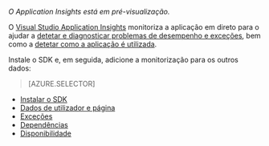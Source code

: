 
*O Application Insights está em pré-visualização.*

<a name="selector1"></a>

O [Visual Studio Application Insights](../articles/application-insights/app-insights-overview.md) monitoriza a aplicação em direto para o ajudar a [detetar e diagnosticar problemas de desempenho e exceções](../articles/application-insights/app-insights-detect-triage-diagnose.md), bem como a [detetar como a aplicação é utilizada](../articles/application-insights/app-insights-overview-usage.md). 

Instale o SDK e, em seguida, adicione a monitorização para os outros dados:

> [AZURE.SELECTOR]
- [Instalar o SDK](../articles/application-insights/app-insights-asp-net.md#selector1)
- [Dados de utilizador e página](../articles/application-insights/app-insights-javascript.md#selector1)
- [Exceções](../articles/application-insights/app-insights-asp-net-exceptions.md#selector1)
- [Dependências](../articles/application-insights/app-insights-asp-net-dependencies.md#selector1)
- [Disponibilidade](../articles/application-insights/app-insights-monitor-web-app-availability.md#selector1)




<!--HONumber=Jun16_HO2-->



